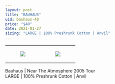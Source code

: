 ```yaml
---
layout: post
title: "BAUHAUS"
uid: bauhaus-40
price: "$40"
date: 2021-01-27
sizing: "LARGE | 100% Preshrunk Cotton | Anvil"
---
```




<table style="width:100%;"><tr><td style="vertical-align:top;">
      <figure class="tmblr-full" data-orig-height="2048" data-orig-width="1365" data-orig-src="https://concertshirts.netlify.app/shirts/0016/0016-01.jpg"><img src="https://64.media.tumblr.com/23827579b5e1a492402c236687edc619/d625cf4cff380c89-fa/s540x810/127fa005fca40d42214529a3ff2a84807b674ad2.jpg" data-orig-height="2048" data-orig-width="1365" data-orig-src="https://concertshirts.netlify.app/shirts/0016/0016-01.jpg"/></figure></td>
    <td style="vertical-align:top;">
      <figure class="tmblr-full" data-orig-height="2048" data-orig-width="1365" data-orig-src="https://concertshirts.netlify.app/shirts/0016/0016-02.jpg"><img src="https://64.media.tumblr.com/76ce9c6c3c8f758a52ffa576ecd632dc/d625cf4cff380c89-02/s540x810/801a29aed368c8a05a10dd76e9879c6a7b428202.jpg" data-orig-height="2048" data-orig-width="1365" data-orig-src="https://concertshirts.netlify.app/shirts/0016/0016-02.jpg"/></figure></td>
  </tr></table><p>
  Bauhaus | Near The Atmosphere 2005 Tour<br/>LARGE | 100% Preshrunk Cotton | Anvil
</p>
